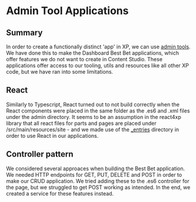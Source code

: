 # Admin Tool Applications
## Summary
In order to create a functionally distinct 'app' in XP, we can use [admin tools](https://developer.enonic.com/docs/xp/stable/admin#admin_tools). We have done this to make the Dashboard Best Bet applications, which offer features we do not want to create in Content Studio. These applications offer access to our tooling, utils and resources like all other XP code, but we have ran into some limitations. 

## React
Similarly to Typescript, React turned out to not build correctly when the React components were placed in the same folder as the .es6 and .xml files under the admin directory. It seems to be an assumption in the react4xp library that all react files for parts and pages are placed under /src/main/resources/site - and we made use of the [_entries](https://developer.enonic.com/docs/react4xp/master/entries) directory in order to use React in our applications. 

## Controller pattern
We considered several approaces when building the Best Bet application. We needed HTTP endpoints for GET, PUT, DELETE and POST in order to make our CRUD application. We tried adding these to the .es6 controller for the page, but we struggled to get POST working as intended. In the end, we created a service for these features instead. 

